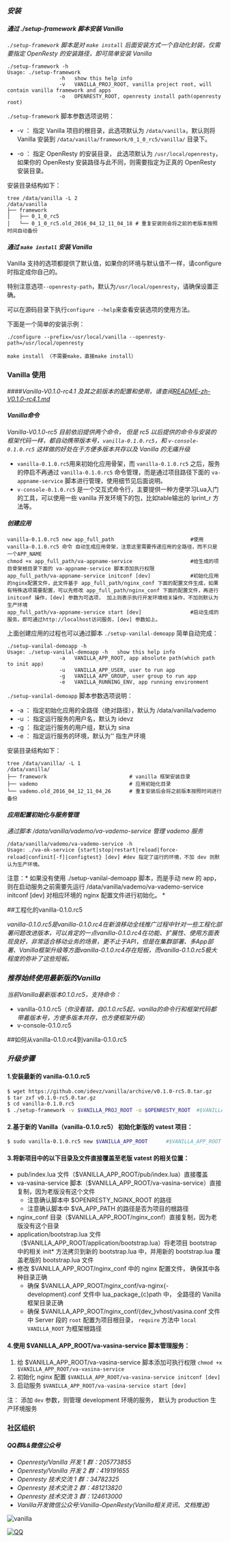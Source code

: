 ### *安装*

#### *通过 ./setup-framework 脚本安装 Vanilla*

*`./setup-framework` 脚本是对 `make install` 后面安装方式一个自动化封装，仅需要指定 OpenResty 的安装路径，即可简单安装 Vanilla*

```
./setup-framework -h
Usage: ./setup-framework
                 -h   show this help info
                 -v   VANILLA_PROJ_ROOT, vanilla project root, will contain vanilla framework and apps
                 -o   OPENRESTY_ROOT, openresty install path(openresty root)
```

`./setup-framework` 脚本参数选项说明：

- -v ： 指定 Vanilla 项目的根目录，此选项默认为 `/data/vanilla`，默认则将 Vanilla 安装到 `/data/vanilla/framework/0_1_0_rc5/vanilla/` 目录下。

- -o ： 指定 OpenResty 的安装目录， 此选项默认为 `/usr/local/openresty`， 如果你的 OpenResty 安装路径与此不同，则需要指定为正真的 OpenResty 安装目录。

安装目录结构如下：

```
tree /data/vanilla -L 2
/data/vanilla
├── framework
│   ├── 0_1_0_rc5
│   └── 0_1_0_rc5.old_2016_04_12_11_04_18 # 重复安装则会将之前的老版本按照时间自动备份
```

#### *通过 ```make install``` 安装 Vanilla*

Vanilla 支持的选项都提供了默认值，如果你的环境与默认值不一样，请configure时指定成你自己的。

特别注意选项```--openresty-path```，默认为```/usr/local/openresty```，请确保设置正确。

可以在源码目录下执行```configure --help```来查看安装选项的使用方法。

下面是一个简单的安装示例：

```
./configure --prefix=/usr/local/vanilla --openresty-path=/usr/local/openresty

make install （不需要make，直接make install）
```


### Vanilla 使用

####*Vanilla-V0.1.0-rc4.1 及其之前版本的配置和使用，请查阅[README-zh-V0.1.0-rc4.1.md](README/README-zh-V0.1.0-rc4.1.md)*

#### *Vanilla命令*

*Vanilla-V0.1.0-rc5 目前依旧提供两个命令， 但是 rc5 以后提供的命令与安装的框架代码一样，都自动携带版本号，```vanilla-0.1.0.rc5```，和 ```v-console-0.1.0.rc5``` 这样做的好处在于方便多版本共存以及 Vanilla 的无痛升级*
- ```vanilla-0.1.0.rc5```用来初始化应用骨架，而 `vanilla-0.1.0.rc5` 之后，服务的停启不再通过 `vanilla-0.1.0.rc5` 命令管理，而是通过项目路径下面的 `va-appname-service` 脚本进行管理，使用细节见后面说明。
- ```v-console-0.1.0.rc5``` 是一个交互式命令行，主要提供一种方便学习Lua入门的工具，可以使用一些 vanilla 开发环境下的包，比如table输出的 lprint_r 方法等。

#### *创建应用*
```
vanilla-0.1.0.rc5 new app_full_path							#使用 vanilla-0.1.0.rc5 命令 自动生成应用骨架，注意这里需要传递应用的全路径，而不只是一个APP_NAME
chmod +x app_full_path/va-appname-service					#给生成的项目骨架根目录下面的 va-appname-service 脚本添加执行权限
app_full_path/va-appname-service initconf [dev]				#初始化应用的nginx配置文件，此文件基于 app_full_path/nginx_conf 下面的配置文件生成，如果有特殊选项需要配置，可以先修改 app_full_path/nginx_conf 下面的配置文件，再进行 initconf 操作，[dev] 参数为可选项， 加上则表示执行开发环境相关操作，不加则默认为生产环境
app_full_path/va-appname-service start [dev]				#启动生成的服务，即可通过http://localhost访问服务，[dev] 参数如上。
```
上面创建应用的过程也可以通过脚本 `./setup-vanilal-demoapp` 简单自动完成：
```
./setup-vanilal-demoapp -h
Usage: ./setup-vanilal-demoapp -h   show this help info
                 -a   VANILLA_APP_ROOT, app absolute path(which path to init app)
                 -u   VANILLA_APP_USER, user to run app
                 -g   VANILLA_APP_GROUP, user group to run app
                 -e   VANILLA_RUNNING_ENV, app running environment
```
`./setup-vanilal-demoapp` 脚本参数选项说明：
- -a ： 指定初始化应用的全路径（绝对路径），默认为 /data/vanilla/vademo
- -u ： 指定运行服务的用户名，默认为 idevz
- -g ： 指定运行服务的用户组，默认为 sina
- -e ： 指定运行服务的环境，默认为'' 指生产环境

安装目录结构如下：

```
tree /data/vanilla/ -L 1
/data/vanilla/
├── framework 							# vanilla 框架安装目录
├── vademo 								# 应用初始化目录
└── vademo.old_2016_04_12_11_04_26 		# 重复安装后会将之前版本按照时间进行备份
```

#### *应用配置初始化与服务管理*
*通过脚本 /data/vanilla/vademo/va-vademo-service 管理 vademo 服务*

```
/data/vanilla/vademo/va-vademo-service -h
Usage: ./va-ok-service {start|stop|restart|reload|force-reload|confinit[-f]|configtest} [dev] #dev 指定了运行的环境，不加 dev 则默认为生产环境。
```

注意：* 如果没有使用 ./setup-vanilal-demoapp 脚本，而是手动 new 的 app， 则在启动服务之前需要先运行 /data/vanilla/vademo/va-vademo-service initconf [dev] 对相应环境的 nginx 配置文件进行初始化。  *

##工程化的vanilla-0.1.0.rc5

*vanilla-0.1.0.rc5是vanilla-0.1.0.rc4在新浪移动全线推广过程中针对一些工程化部署问题改进版本，可以肯定的一点vanilla-0.1.0.rc4在功能、扩展性、使用方面表现良好，非常适合移动业务的场景，更不止于API，但是在集群部署、多App部署、Vanilla框架升级等方面vanilla-0.1.0.rc4存在短板，而vanilla-0.1.0.rc5极大程度的弥补了这些短板。*

### *推荐始终使用最新版的Vanilla*
*当前Vanilla最新版本0.1.0.rc5，支持命令：*

- vanilla-0.1.0.rc5（*你没看错，自0.1.0.rc5起，vanilla的命令行和框架代码都带着版本号，方便多版本共存，也方便框架升级*）
- v-console-0.1.0.rc5

##如何从vanilla-0.1.0.rc4到vanilla-0.1.0.rc5

### *升级步骤*

#### 1.安装最新的 vanilla-0.1.0.rc5

``` bash
$ wget https://github.com/idevz/vanilla/archive/v0.1.0-rc5.0.tar.gz
$ tar zxf v0.1.0-rc5.0.tar.gz
$ cd vanilla-0.1.0.rc5
$ ./setup-framework -v $VANILLA_PROJ_ROOT -o $OPENRESTY_ROOT  #$VANILLA_PROJ_ROOT 为给 Vanilla 指定的安装目录， $OPENRESTY_ROOT 是当前 OpenResty 的安装目录
```

#### 2.基于新的 Vanilla（vanilla-0.1.0.rc5） 初始化新版的 vatest 项目：

``` bash
$ sudo vanilla-0.1.0.rc5 new $VANILLA_APP_ROOT      #$VANILLA_APP_ROOT 为新版 vatest 项目全路径
```

#### 3.将新项目中的以下目录及文件直接覆盖至老版 vatest 的相关位置：
- pub/index.lua 文件（$VANILLA_APP_ROOT/pub/index.lua）直接覆盖
- va-vasina-service 脚本（$VANILLA_APP_ROOT/va-vasina-service）直接复制，因为老版没有这个文件
    - 注意确认脚本中 $OPENRESTY_NGINX_ROOT 的路径
    - 注意确认脚本中 $VA_APP_PATH 的路径是否为项目的根路径
- nginx_conf 目录（$VANILLA_APP_ROOT/nginx_conf）直接复制，因为老版没有这个目录
- application/bootstrap.lua 文件（$VANILLA_APP_ROOT/application/bootstrap.lua）将老项目 bootstrap 中的相关 init* 方法拷贝到新的 bootstrap.lua 中，并用新的 bootstrap.lua 覆盖老版的 bootstrap.lua 文件
- 修改 $VANILLA_APP_ROOT/nginx_conf 中的 nginx 配置文件， 确保其中各种目录正确
    - 确保 $VANILLA_APP_ROOT/nginx_conf/va-nginx{-development}.conf 文件中 lua_package_{c}path 中， 全路径的 Vanilla 框架目录正确
    - 确保 $VANILLA_APP_ROOT/nginx_conf/{dev_}vhost/vasina.conf 文件中 Server 段的 `root` 配置为项目根目录， `require` 方法中 `local VANILLA_ROOT` 为框架根路径


#### 4.使用 $VANILLA_APP_ROOT/va-vasina-service 脚本管理服务：
1. 给 $VANILLA_APP_ROOT/va-vasina-service 脚本添加可执行权限 `chmod +x $VANILLA_APP_ROOT/va-vasina-service`
2. 初始化 nginx 配置 `$VANILLA_APP_ROOT/va-vasina-service initconf [dev]`
3. 启动服务 `$VANILLA_APP_ROOT/va-vasina-service start [dev]`

注： 添加 `dev` 参数，则管理 development 环境的服务， 默认为 production 生产环境服务



### 社区组织
#### *QQ群&&微信公众号*
- *Openresty/Vanilla 开发 1 群：205773855*
- *Openresty/Vanilla 开发 2 群：419191655*
- *Openresty 技术交流 1 群：34782325*
- *Openresty 技术交流 2 群：481213820*
- *Openresty 技术交流 3 群：124613000*
- *Vanilla开发微信公众号:Vanilla-OpenResty(Vanilla相关资讯、文档推送)*

![vanilla](va_c.jpeg)

[![QQ](http://pub.idqqimg.com/wpa/images/group.png)](http://shang.qq.com/wpa/qunwpa?idkey=673157ee0f0207ce2fb305d15999225c5aa967e88913dfd651a8cf59e18fd459)